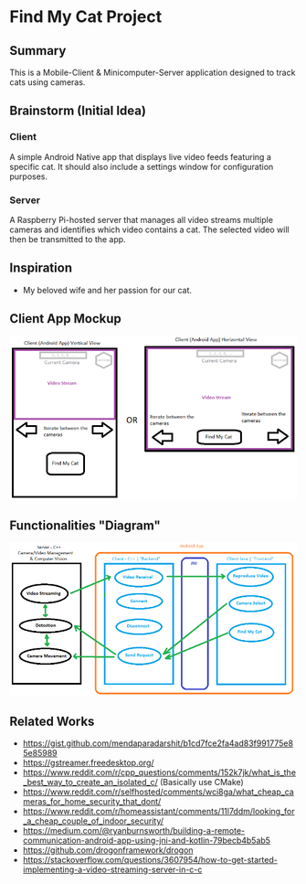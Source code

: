 # Find My Cat Project

## Summary

This is a Mobile-Client & Minicomputer-Server application designed to track cats using cameras.

## Brainstorm (Initial Idea)

### Client

A simple Android Native app that displays live video feeds featuring a specific cat.
It should also include a settings window for configuration purposes.

### Server

A Raspberry Pi-hosted server that manages all video streams multiple cameras and identifies which video contains a cat. 
The selected video will then be transmitted to the app.

## Inspiration

- My beloved wife and her passion for our cat.

## Client App Mockup

![Client Mockup](assets/documentation/homepage_mock.png)

## Functionalities "Diagram"

![Functionalities](assets/documentation/functionalities_diagram.png)

## Related Works

- https://gist.github.com/mendaparadarshit/b1cd7fce2fa4ad83f991775e85e85989
- https://gstreamer.freedesktop.org/
- https://www.reddit.com/r/cpp_questions/comments/152k7jk/what_is_the_best_way_to_create_an_isolated_c/ (Basically use CMake)
- https://www.reddit.com/r/selfhosted/comments/wci8ga/what_cheap_cameras_for_home_security_that_dont/
- https://www.reddit.com/r/homeassistant/comments/11l7ddm/looking_for_a_cheap_couple_of_indoor_security/
- https://medium.com/@ryanburnsworth/building-a-remote-communication-android-app-using-jni-and-kotlin-79becb4b5ab5
- https://github.com/drogonframework/drogon
- https://stackoverflow.com/questions/3607954/how-to-get-started-implementing-a-video-streaming-server-in-c-c
